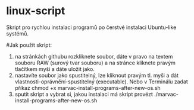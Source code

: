 # linux-script
Skript pro rychlou instalaci programů po čerstvé instalaci Ubuntu-like systémů.

#Jak použít skript:
1) na stránkách githubu rozkliknete soubor, dáte v pravo na textem souboru RAW (surový tvar souboru) a na stránce kliknete pravým tlačítkem myši a dáte uložit jako.
2) nastavíte soubor jako spustitelný, lze kliknout pravým tl. myši a dát vlastnosti-oprávnění-spustitelný (executable). Nebo v Terminálu zadat příkaz chmod +x marvac-install-programs-after-new-os.sh
3) sputit skript a vybrat si, jakou instalaci má skript provézt ./marvac-install-programs-after-new-os.sh
